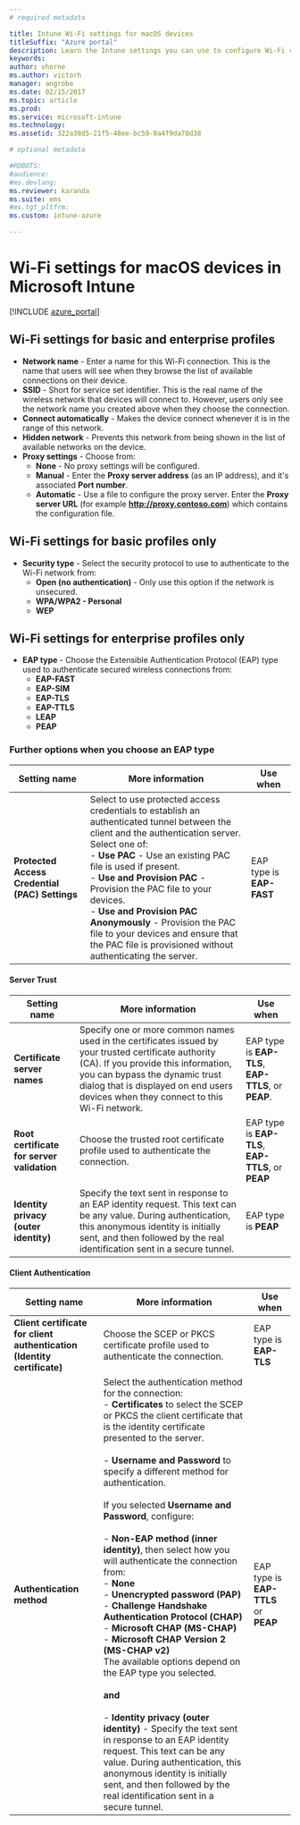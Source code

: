```yaml
---
# required metadata

title: Intune Wi-Fi settings for macOS devices
titleSuffix: "Azure portal"
description: Learn the Intune settings you can use to configure Wi-Fi connections on macOS devices."
keywords:
author: vhorne
ms.author: victorh
manager: angrobe
ms.date: 02/15/2017
ms.topic: article
ms.prod:
ms.service: microsoft-intune
ms.technology:
ms.assetid: 322a38d5-21f5-48ee-bc59-0a4f9da78d38

# optional metadata

#ROBOTS:
#audience:
#ms.devlang:
ms.reviewer: karanda
ms.suite: ems
#ms.tgt_pltfrm:
ms.custom: intune-azure

---
```


# Wi-Fi settings for macOS devices in Microsoft Intune

[!INCLUDE [azure_portal](./includes/azure_portal.md)]

## Wi-Fi settings for basic and enterprise profiles

- **Network name** - Enter a name for this Wi-Fi connection. This is the name that users will see when they browse the list of available connections on their device.
- **SSID** - Short for service set identifier. This is the real name of the wireless network that devices will connect to. However, users only see the network name you created above when they choose the connection.
- **Connect automatically** - Makes the device connect whenever it is in the range of this network.
- **Hidden network** - Prevents this network from being shown in the list of available networks on the device.
- **Proxy settings** - Choose from:
    - **None** - No proxy settings will be configured.
    - **Manual** - Enter the **Proxy server address** (as an IP address), and it's associated **Port number**.
    - **Automatic** - Use a file to configure the proxy server. Enter the **Proxy server URL** (for example **http://proxy.contoso.com**) which contains the configuration file.

## Wi-Fi settings for basic profiles only

- **Security type** - Select the security protocol to use to authenticate to the Wi-Fi network from:
    - **Open (no authentication)** - Only use this option if the network is unsecured.
    - **WPA/WPA2 - Personal**
    - **WEP**

## Wi-Fi settings for enterprise profiles only

- **EAP type** - Choose the Extensible Authentication Protocol (EAP) type used to authenticate secured wireless connections from:
    - **EAP-FAST**
    - **EAP-SIM**
    - **EAP-TLS**
    - **EAP-TTLS**
    - **LEAP**
    - **PEAP**

### Further options when you choose an EAP type


|Setting name|More information|Use when|
|--------------|-------------|----------|
|**Protected Access Credential (PAC) Settings**|Select to use protected access credentials to establish an authenticated tunnel between the client and the authentication server. Select one of:<br>- **Use PAC** - Use an existing PAC file is used if present.<br>- **Use and Provision PAC** - Provision the PAC file to your devices.<br>- **Use and Provision PAC Anonymously** - Provision the PAC file to your devices and ensure that the PAC file is provisioned without authenticating the server.|EAP type is **EAP-FAST**|

#### Server Trust


|Setting name|More information|Use when|
|--------------|-------------|----------|
|**Certificate server names**|Specify one or more common names used in the certificates issued by your trusted certificate authority (CA). If you provide this information, you can bypass the dynamic trust dialog that is displayed on end users devices when they connect to this Wi-Fi network.|EAP type is **EAP-TLS**, **EAP-TTLS**, or **PEAP**.|
|**Root certificate for server validation**|Choose the trusted root certificate profile used to authenticate the connection. |EAP type is **EAP-TLS**, **EAP-TTLS**, or **PEAP**|
|**Identity privacy (outer identity)**|Specify the text sent in response to an EAP identity request. This text can be any value. During authentication, this anonymous identity is initially sent, and then followed by the real identification sent in a secure tunnel.|EAP type is **PEAP**|


#### Client Authentication


|                                     Setting name                                     |                                                                                                                                                                                                                                                                                                                                                                                                                                                                                                                                                                         More information                                                                                                                                                                                                                                                                                                                                                                                                                                                                                                                                                                          |                            Use when                            |
|--------------------------------------------------------------------------------------|-------------------------------------------------------------------------------------------------------------------------------------------------------------------------------------------------------------------------------------------------------------------------------------------------------------------------------------------------------------------------------------------------------------------------------------------------------------------------------------------------------------------------------------------------------------------------------------------------------------------------------------------------------------------------------------------------------------------------------------------------------------------------------------------------------------------------------------------------------------------------------------------------------------------------------------------------------------------------------------------------------------------------------------------------------------------------------------------------------------------------------------------------------------------|----------------------------------------------------------------|
| <strong>Client certificate for client authentication (Identity certificate)</strong> |                                                                                                                                                                                                                                                                                                                                                                                                                                                                                                                                         Choose the SCEP or PKCS certificate profile used to authenticate the connection.                                                                                                                                                                                                                                                                                                                                                                                                                                                                                                                                          |              EAP type is <strong>EAP-TLS</strong>              |
|                        <strong>Authentication method</strong>                        | Select the authentication method for the connection:<br>- <strong>Certificates</strong> to select the SCEP or PKCS the client certificate that is the identity certificate presented to the server.<br><br>- <strong>Username and Password</strong> to specify a different method for authentication. <br><br>If you selected <strong>Username and Password</strong>, configure:<br><br>-  <strong>Non-EAP method (inner identity)</strong>, then select how you will authenticate the connection from:<br>- <strong>None</strong><br>- <strong>Unencrypted password (PAP)</strong><br>- <strong>Challenge Handshake Authentication Protocol (CHAP)</strong><br>- <strong>Microsoft CHAP (MS-CHAP)</strong><br>- <strong>Microsoft CHAP Version 2 (MS-CHAP v2)</strong><br>The available options depend on the EAP type you selected.<br><br><strong>and</strong><br><br>- <strong>Identity privacy (outer identity)</strong> - Specify the text sent in response to an EAP identity request. This text can be any value. During authentication, this anonymous identity is initially sent, and then followed by the real identification sent in a secure tunnel. | EAP type is <strong>EAP-TTLS</strong> or <strong>PEAP</strong> |

